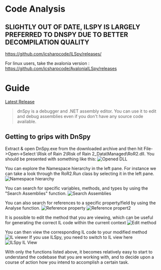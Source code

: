 # Code Analysis

## SLIGHTLY OUT OF DATE, ILSPY IS LARGELY PREFERRED TO DNSPY DUE TO BETTER DECOMPILATION QUALITY #
https://github.com/icsharpcode/ILSpy/releases/

For linux users, take the avalonia version : https://github.com/icsharpcode/AvaloniaILSpy/releases

# Guide #

[Latest Release](https://github.com/0xd4d/dnSpy/releases)

> dnSpy is a debugger and .NET assembly editor. You can use it to edit and debug assemblies even if you don't have any source code available.

## Getting to grips with DnSpy

Extract & open DnSpy.exe from the downloaded archive and then hit File->Open->Select \Risk of Rain 2\Risk of Rain 2_Data\Managed\RoR2.dll. You should be presented with something like this:
![Opened DLL](https://i.imgur.com/5F3mZ20.png)

You can explore the Namespace hierarchy in the left pane. For instance we can take a look through the RoR2.Run class by selecting it in the left pane.
![Namespace hierarchy](https://i.imgur.com/nDxO0BW.png)

You can search for specific variables, methods, and types by using the "Search Assemblies" function.
![Search Assemblies](https://i.imgur.com/MmhYmft.png)

You can also search for references to a specific property/field by using the Analyse function.
![Reference property](https://i.imgur.com/IswRix1.png)
![Reference propert2](https://i.imgur.com/1OaQKhU.png)

It is possible to edit the method that you are viewing, which can be useful for generating the correct IL code within the current context
![Edit method](https://i.imgur.com/PYQhd2h.png)

You can then view the corresponding IL code to your modified method
![IL viewer](https://i.imgur.com/gKMSrH0.png)
If you use ILSpy, you need to switch to IL view here
![ILSpy IL View](https://cdn.discordapp.com/attachments/562704639569428506/962043759120515102/unknown.png)

With only the functions listed above, it becomes relatively easy to start to understand the codebase that you are working with, and to decide upon a course of action how you intend to accomplish a certain task.